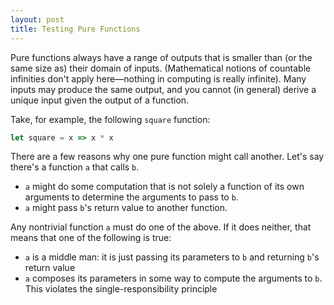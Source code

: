 ```yaml
---
layout: post
title: Testing Pure Functions
---
```


Pure functions always have a range of outputs that is smaller than (or the same size as) their domain of inputs. (Mathematical notions of countable infinities don't apply here—nothing in computing is really infinite). Many inputs may produce the same output, and you cannot (in general) derive a unique input given the output of a function.

Take, for example, the following `square` function:

```javascript
let square = x => x * x
```

There are a few reasons why one pure function might call another. Let's say there's a function `a` that calls `b`.

- `a` might do some computation that is not solely a function of its own arguments to determine the arguments to pass to `b`.
- `a` might pass `b`'s return value to another function.

Any nontrivial function `a` must do one of the above. If it does neither, that means that one of the following is true:

- `a` is a middle man: it is just passing its parameters to `b` and returning `b`'s return value
- `a` composes its parameters in some way to compute the arguments to `b`. This violates the single-responsibility principle
